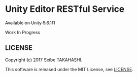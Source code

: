 # Unity Editor RESTful Service

~~Available on Unity 5.6.1f1~~

Work In Progress

## LICENSE
Copyright (c) 2017 Seibe TAKAHASHI.

This software is released under the MIT License, see [LICENSE](LICENSE).
